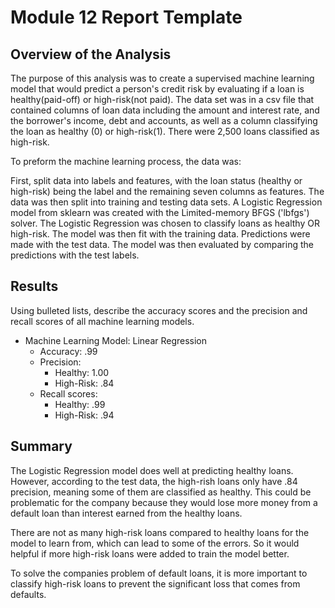 # Module 12 Report Template

## Overview of the Analysis

The purpose of this analysis was to create a supervised machine learning model that would predict a person's credit risk by evaluating if a loan is healthy(paid-off) or high-risk(not paid). The data set was in a csv file that contained columns of loan data including the amount and interest rate, and the borrower's income, debt and accounts, as well as a column classifying the loan as healthy (0) or high-risk(1). There were 2,500 loans classified as high-risk.

To preform the machine learning process, the data was:

First, split data into labels and features, with the loan status (healthy or high-risk) being the label and the remaining seven columns as features.
The data was then split into training and testing data sets.
A Logistic Regression model from sklearn was created with the Limited-memory BFGS ('lbfgs') solver.
The Logistic Regression was chosen to classify loans as healthy OR high-risk.
The model was then fit with the training data.
Predictions were made with the test data.
The model was then evaluated by comparing the predictions with the test labels.


## Results

Using bulleted lists, describe the accuracy scores and the precision and recall scores of all machine learning models.

* Machine Learning Model: Linear Regression
    - Accuracy: .99
    - Precision: 
        - Healthy: 1.00
        - High-Risk: .84
    - Recall scores:
        - Healthy: .99
        - High-Risk: .94

## Summary
The Logistic Regression model does well at predicting healthy loans. However, according to the test data, the high-rish loans only have .84 precision, meaning some of them are classified as healthy. This could be problematic for the company because they would lose more money from a default loan than interest earned from the healthy loans.

There are not as many high-risk loans compared to healthy loans for the model to learn from, which can lead to some of the errors. So it would helpful if more high-risk loans were added to train the model better.

To solve the companies problem of default loans, it is more important to classify high-risk loans to prevent the significant loss that comes from defaults.
